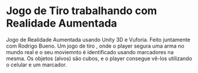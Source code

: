 # Jogo de Tiro trabalhando com Realidade Aumentada

Jogo de Realidade Aumentada usando Unity 3D e Vuforia. Feito juntamente com Rodrigo Bueno. Um jogo de tiro , onde o player segura uma arma no mundo real e o seu moviemnto 
é identificado usando marcadores na mesma. Os objetos (alvos) são cubos, e o player consegue vê-los utilizando o celular e um marcador.
